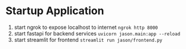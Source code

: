 # Startup Application

1. start ngrok to expose localhost to internet
```ngrok http 8000```
2. start fastapi for backend services
```uvicorn jason.main:app --reload```
3. start streamlit for frontend
```streamlit run jason/frontend.py```
